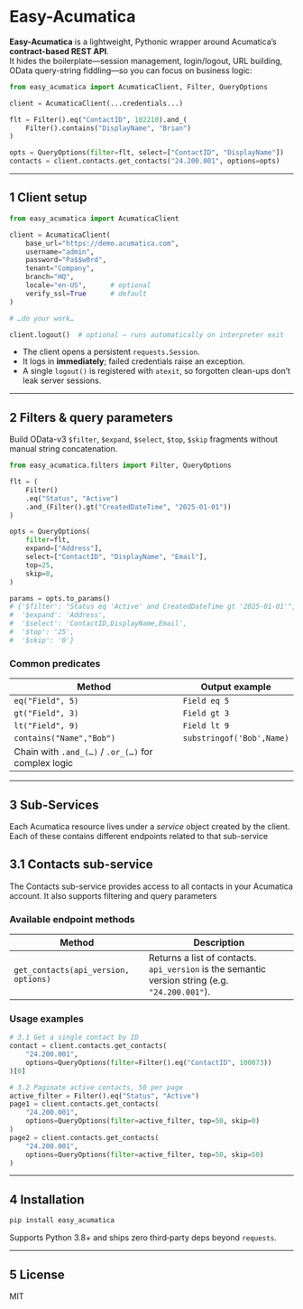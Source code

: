 # Easy-Acumatica

**Easy-Acumatica** is a lightweight, Pythonic wrapper around Acumatica’s
**contract-based REST API**.  
It hides the boilerplate—session management, login/logout, URL building,
OData query-string fiddling—so you can focus on business logic:

```python
from easy_acumatica import AcumaticaClient, Filter, QueryOptions

client = AcumaticaClient(...credentials...)

flt = Filter().eq("ContactID", 102210).and_(
    Filter().contains("DisplayName", "Brian")
)

opts = QueryOptions(filter=flt, select=["ContactID", "DisplayName"])
contacts = client.contacts.get_contacts("24.200.001", options=opts)
```

---

## 1  Client setup

```python
from easy_acumatica import AcumaticaClient

client = AcumaticaClient(
    base_url="https://demo.acumatica.com",
    username="admin",
    password="Pa$$w0rd",
    tenant="Company",
    branch="HQ",
    locale="en-US",      # optional
    verify_ssl=True      # default
)

# …do your work…

client.logout()  # optional – runs automatically on interpreter exit
```

* The client opens a persistent `requests.Session`.
* It logs in **immediately**; failed credentials raise an exception.
* A single `logout()` is registered with `atexit`, so forgotten clean-ups
  don’t leak server sessions.

---

## 2  Filters & query parameters

Build OData-v3 `$filter`, `$expand`, `$select`, `$top`, `$skip`
fragments without manual string concatenation.

```python
from easy_acumatica.filters import Filter, QueryOptions

flt = (
    Filter()
    .eq("Status", "Active")
    .and_(Filter().gt("CreatedDateTime", "2025-01-01"))
)

opts = QueryOptions(
    filter=flt,
    expand=["Address"],
    select=["ContactID", "DisplayName", "Email"],
    top=25,
    skip=0,
)

params = opts.to_params()
# {'$filter': "Status eq 'Active' and CreatedDateTime gt '2025-01-01'",
#  '$expand': 'Address',
#  '$select': 'ContactID,DisplayName,Email',
#  '$top': '25',
#  '$skip': '0'}
```

### Common predicates

| Method                         | Output example                                   |
|--------------------------------|--------------------------------------------------|
| `eq("Field", 5)`               | `Field eq 5`                                     |
| `gt("Field", 3)`               | `Field gt 3`                                     |
| `lt("Field", 9)`               | `Field lt 9`                                     |
| `contains("Name","Bob")`       | `substringof('Bob',Name)`                        |
| Chain with `.and_(…)` / `.or_(…)` for complex logic |

---
## 3 Sub-Services
Each Acumatica resource lives under a *service* object created by the
client. Each of these contains different endpoints related to that sub-service



## 3.1  Contacts sub-service

The Contacts sub-service provides access to all contacts in your Acumatica account. It also supports filtering and query parameters

### Available endpoint methods

| Method                                 | Description                                  |
|----------------------------------------|----------------------------------------------|
| `get_contacts(api_version, options)`   | Returns a list of contacts. `api_version` is the semantic version string (e.g. `"24.200.001"`). |

### Usage examples

```python
# 3.1 Get a single contact by ID
contact = client.contacts.get_contacts(
    "24.200.001",
    options=QueryOptions(filter=Filter().eq("ContactID", 100073))
)[0]

# 3.2 Paginate active contacts, 50 per page
active_filter = Filter().eq("Status", "Active")
page1 = client.contacts.get_contacts(
    "24.200.001",
    options=QueryOptions(filter=active_filter, top=50, skip=0)
)
page2 = client.contacts.get_contacts(
    "24.200.001",
    options=QueryOptions(filter=active_filter, top=50, skip=50)
)
```

---

## 4  Installation

```bash
pip install easy_acumatica
```

Supports Python 3.8+ and ships zero third‑party deps beyond `requests`.

---

## 5  License

MIT
